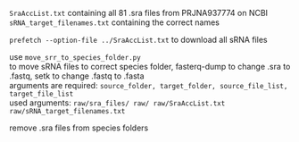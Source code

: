 ```SraAccList.txt``` containing all 81 .sra files from PRJNA937774 on NCBI  
```sRNA_target_filenames.txt``` containing the correct names  

```prefetch --option-file ../SraAccList.txt``` to download all sRNA files  

use ```move_srr_to_species_folder.py```  
to move sRNA files to correct species folder, fasterq-dump to change .sra to .fastq, setk to change .fastq to .fasta  
arguments are required: ```source_folder, target_folder, source_file_list, target_file_list```  
used arguments: ```raw/sra_files/ raw/ raw/SraAccList.txt raw/sRNA_target_filenames.txt```  

remove .sra files from species folders  

